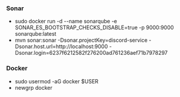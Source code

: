 ### Sonar

- sudo docker run -d --name sonarqube -e SONAR_ES_BOOTSTRAP_CHECKS_DISABLE=true -p 9000:9000 sonarqube:latest
- mvn sonar:sonar   -Dsonar.projectKey=discord-service   -Dsonar.host.url=http://localhost:9000   -Dsonar.login=6237f6212582f276200ad761236aef71b7978297

### Docker
- sudo usermod -aG docker $USER
- newgrp docker
